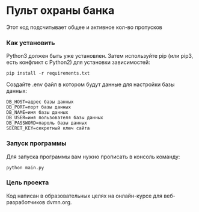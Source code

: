 # Пульт охраны банка

Этот код подсчитывает общее и активное кол-во пропусков

### Как установить

Python3 должен быть уже установлен. Затем используйте pip (или pip3, есть конфликт с Python2) для установки зависимостей:

```
pip install -r requirements.txt
```

Создайте .env файл в котором будут данные для настройки базы данных:
```
DB_HOST=адрес базы данных
DB_PORT=порт базы данных
DB_NAME=имя базы данных
DB_USER=имя пользователя базы данных
DB_PASSWORD=пароль базы данных
SECRET_KEY=секретный ключ сайта
```

### Запуск программы

Для запуска программы вам нужно прописать в консоль команду:
```
python main.py
```

### Цель проекта
Код написан в образовательных целях на онлайн-курсе для веб-разработчиков dvmn.org.